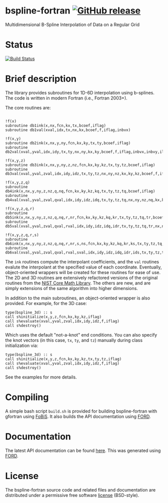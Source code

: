 bspline-fortran [![GitHub release](https://img.shields.io/github/release/jacobwilliams/bspline-fortran.svg?style=plastic)](https://github.com/jacobwilliams/bspline-fortran/releases/latest)
============

Multidimensional B-Spline Interpolation of Data on a Regular Grid

# Status

[![Build Status](https://img.shields.io/travis/jacobwilliams/bspline-fortran/master.svg?style=plastic)](https://travis-ci.org/jacobwilliams/bspline-fortran)

# Brief description

The library provides subroutines for 1D-6D interpolation using b-splines. The code is written in modern Fortran (i.e., Fortran 2003+).

The core routines are:

```Fortran

!f(x)
subroutine db1ink(x,nx,fcn,kx,tx,bcoef,iflag)
subroutine db1val(xval,idx,tx,nx,kx,bcoef,f,iflag,inbvx)

!f(x,y)
subroutine db2ink(x,nx,y,ny,fcn,kx,ky,tx,ty,bcoef,iflag)
subroutine db2val(xval,yval,idx,idy,tx,ty,nx,ny,kx,ky,bcoef,f,iflag,inbvx,inbvy,iloy)

!f(x,y,z)
subroutine db3ink(x,nx,y,ny,z,nz,fcn,kx,ky,kz,tx,ty,tz,bcoef,iflag)
subroutine db3val(xval,yval,zval,idx,idy,idz,tx,ty,tz,nx,ny,nz,kx,ky,kz,bcoef,f,iflag,inbvx,inbvy,inbvz,iloy,iloz)

!f(x,y,z,q)
subroutine db4ink(x,nx,y,ny,z,nz,q,nq,fcn,kx,ky,kz,kq,tx,ty,tz,tq,bcoef,iflag)
subroutine db4val(xval,yval,zval,qval,idx,idy,idz,idq,tx,ty,tz,tq,nx,ny,nz,nq,kx,ky,kz,kq,bcoef,f,iflag,inbvx,inbvy,inbvz,inbvq,iloy,iloz,iloq)

!f(x,y,z,q,r)
subroutine db5ink(x,nx,y,ny,z,nz,q,nq,r,nr,fcn,kx,ky,kz,kq,kr,tx,ty,tz,tq,tr,bcoef,iflag)
subroutine db5val(xval,yval,zval,qval,rval,idx,idy,idz,idq,idr,tx,ty,tz,tq,tr,nx,ny,nz,nq,nr,kx,ky,kz,kq,kr,bcoef,f,iflag,inbvx,inbvy,inbvz,inbvq,inbvr,iloy,iloz,iloq,ilor)

!f(x,y,z,q,r,s)
subroutine db6ink(x,nx,y,ny,z,nz,q,nq,r,nr,s,ns,fcn,kx,ky,kz,kq,kr,ks,tx,ty,tz,tq,tr,ts,bcoef,iflag)
subroutine db6val(xval,yval,zval,qval,rval,sval,idx,idy,idz,idq,idr,ids,tx,ty,tz,tq,tr,ts,nx,ny,nz,nq,nr,ns,kx,ky,kz,kq,kr,ks,bcoef,f,iflag,inbvx,inbvy,inbvz,inbvq,inbvr,inbvs,iloy,iloz,iloq,ilor,ilos)
```

The ```ink``` routines compute the interpolant coefficients, and the ```val``` routines evalute the interpolant at the specified value of each coordinate.  Eventually, object-oriented wrappers will be created for these routines for ease of use.  The 2D and 3D routines are extensively refactored versions of the original routines from the [NIST Core Math Library](http://www.nist.gov/itl/math/mcsd-software.cfm).  The others are new, and are simply extensions of the same algorithm into higher dimensions.

In addition to the main subroutines, an object-oriented wrapper is also provided. For example, for the 3D case:

```Fortran
type(bspline_3d) :: s
call s%initialize(x,y,z,fcn,kx,ky,kz,iflag)
call s%evaluate(xval,yval,zval,idx,idy,idz,f,iflag)
call s%destroy()
```
Which uses the default "not-a-knot" end conditions. You can also specify the knot vectors (in this case, `tx`, `ty`, and `tz`) manually during class initialization via:

```Fortran
type(bspline_3d) :: s
call s%initialize(x,y,z,fcn,kx,ky,kz,tx,ty,tz,iflag)
call s%evaluate(xval,yval,zval,idx,idy,idz,f,iflag)
call s%destroy()
```

See the examples for more details.

# Compiling

A simple bash script ```build.sh``` is provided for building bspline-fortran with gfortran using [FoBiS](https://github.com/szaghi/FoBiS). It also builds the API documentation using [FORD](https://github.com/cmacmackin/ford).

# Documentation

The latest API documentation can be found [here](http://jacobwilliams.github.io/bspline-fortran/). This was generated using [FORD](https://github.com/cmacmackin/ford).

# License

The bspline-fortran source code and related files and documentation are distributed under a permissive free software [license](https://github.com/jacobwilliams/bspline-fortran/blob/master/LICENSE) (BSD-style).

